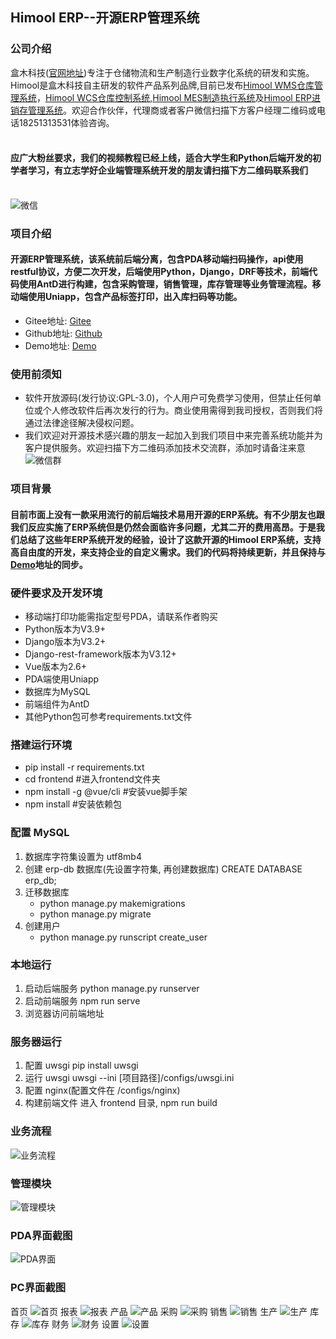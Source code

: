 ## Himool ERP--开源ERP管理系统

### 公司介绍
盒木科技([官网地址](https://www.himool.com/home))专注于仓储物流和生产制造行业数字化系统的研发和实施。Himool是盒木科技自主研发的软件产品系列品牌,目前已发布[Himool WMS仓库管理系统](https://wms.himool.com)，[Himool WCS仓库控制系统](https://wcs.himool.com),[Himool MES制造执行系统](https://mes.himool.com)及[Himool ERP进销存管理系统](https://erp.himool.com)。欢迎合作伙伴，代理商或者客户微信扫描下方客户经理二维码或电话18251313531体验咨询。<br /><br />
#### 应广大粉丝要求，我们的视频教程已经上线，适合大学生和Python后端开发的初学者学习，有立志学好企业端管理系统开发的朋友请扫描下方二维码联系我们<br /><br />
![微信](https://gitee.com/himool/erp/raw/master/img/%E5%BE%AE%E4%BF%A1.png)

### 项目介绍
#### 开源ERP管理系统，该系统前后端分离，包含PDA移动端扫码操作，api使用restful协议，方便二次开发，后端使用Python，Django，DRF等技术，前端代码使用AntD进行构建，包含采购管理，销售管理，库存管理等业务管理流程。移动端使用Uniapp，包含产品标签打印，出入库扫码等功能。
* Gitee地址: [Gitee](https://gitee.com/himool/erp)
* Github地址: [Github](https://github.com/lianzhanshu/oms)
* Demo地址: [Demo](https://erp.himool.com)

### 使用前须知
* 软件开放源码(发行协议:GPL-3.0)，个人用户可免费学习使用，但禁止任何单位或个人修改软件后再次发行的行为。商业使用需得到我司授权，否则我们将通过法律途径解决侵权问题。
* 我们欢迎对开源技术感兴趣的朋友一起加入到我们项目中来完善系统功能并为客户提供服务。欢迎扫描下方二维码添加技术交流群，添加时请备注来意
   ![微信群](https://gitee.com/himool/erp/raw/master/img/%E5%BE%AE%E4%BF%A1%E7%BE%A4.png)

### 项目背景
#### 目前市面上没有一款采用流行的前后端技术易用开源的ERP系统。有不少朋友也跟我们反应实施了ERP系统但是仍然会面临许多问题，尤其二开的费用高昂。于是我们总结了这些年ERP系统开发的经验，设计了这款开源的Himool ERP系统，支持高自由度的开发，来支持企业的自定义需求。我们的代码将持续更新，并且保持与[Demo](https://erp.himool.com)地址的同步。

### 硬件要求及开发环境
* 移动端打印功能需指定型号PDA，请联系作者购买
* Python版本为V3.9+
* Django版本为V3.2+
* Django-rest-framework版本为V3.12+
* Vue版本为2.6+
* PDA端使用Uniapp
* 数据库为MySQL
* 前端组件为AntD
* 其他Python包可参考requirements.txt文件

### 搭建运行环境

* pip install -r requirements.txt
* cd frontend  #进入frontend文件夹
* npm install -g @vue/cli  #安装vue脚手架
* npm install  #安装依赖包

### 配置 MySQL

1. 数据库字符集设置为 utf8mb4
2. 创建 erp-db 数据库(先设置字符集, 再创建数据库)
    CREATE DATABASE erp_db;
3. 迁移数据库
    * python manage.py makemigrations
    * python manage.py migrate
4. 创建用户
    * python manage.py runscript create_user

### 本地运行

1. 启动后端服务
    python manage.py runserver
2. 启动前端服务
    npm run serve
3. 浏览器访问前端地址

### 服务器运行

1. 配置 uwsgi
    pip install uwsgi
2. 运行 uwsgi
    uwsgi --ini [项目路径]/configs/uwsgi.ini
3. 配置 nginx(配置文件在 /configs/nginx)
4. 构建前端文件
    进入 frontend 目录, npm run build

### 业务流程
![业务流程](https://gitee.com/himool/erp/raw/master/img/ERP%20Workflow.png)

### 管理模块
![管理模块](https://gitee.com/himool/erp/raw/master/img/ERP%E6%A8%A1%E5%9D%97.png)

### PDA界面截图
![PDA界面](https://gitee.com/himool/erp/raw/master/img/PDA%E7%95%8C%E9%9D%A2.png)

### PC界面截图
首页
![首页](https://gitee.com/himool/erp/raw/master/img/%E9%A6%96%E9%A1%B5.png)
报表
![报表](https://gitee.com/himool/erp/raw/master/img/%E6%8A%A5%E8%A1%A8.png)
产品
![产品](https://gitee.com/himool/erp/raw/master/img/%E4%BA%A7%E5%93%81.png)
采购
![采购](https://gitee.com/himool/erp/raw/master/img/%E9%87%87%E8%B4%AD.png)
销售
![销售](https://gitee.com/himool/erp/raw/master/img/%E9%94%80%E5%94%AE.png)
生产
![生产](https://gitee.com/himool/erp/raw/master/img/%E7%94%9F%E4%BA%A7.png)
库存
![库存](https://gitee.com/himool/erp/raw/master/img/%E5%BA%93%E5%AD%98.png)
财务
![财务](https://gitee.com/himool/erp/raw/master/img/%E8%B4%A2%E5%8A%A1.png)
设置
![设置](https://gitee.com/himool/erp/raw/master/img/%E8%AE%BE%E7%BD%AE.png)